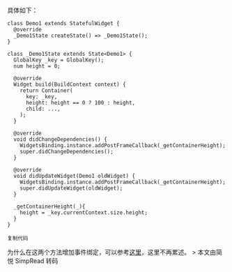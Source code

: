 具体如下：

```Plain
class Demo1 extends StatefulWidget {
  @override
  _Demo1State createState() => _Demo1State();
}

class _Demo1State extends State<Demo1> {
  GlobalKey _key = GlobalKey();
  num height = 0;

  @override
  Widget build(BuildContext context) {
    return Container(
      key: _key,
      height: height == 0 ? 100 : height,
      child: ...,
    );
  }

  @override
  void didChangeDependencies() {
    WidgetsBinding.instance.addPostFrameCallback(_getContainerHeight);
    super.didChangeDependencies();
  }

  @override
  void didUpdateWidget(Demo1 oldWidget) {
    WidgetsBinding.instance.addPostFrameCallback(_getContainerHeight);
    super.didUpdateWidget(oldWidget);
  }

  _getContainerHeight(_){
    height = _key.currentContext.size.height;
  }
}

复制代码
```

为什么在这两个方法增加事件绑定，可以参考[这里](https://link.juejin.cn/?target=https%3A%2F%2Fsegmentfault.com%2Fa%2F1190000015211309)，这里不再累述。 > 本文由简悦 SimpRead 转码